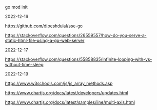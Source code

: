 
go mod init

2022-12-16

https://github.com/dipeshdulal/sse-go

https://stackoverflow.com/questions/26559557/how-do-you-serve-a-static-html-file-using-a-go-web-server

2022-12-17

https://stackoverflow.com/questions/55858835/infinite-looping-with-vs-without-time-sleep

2022-12-19

https://www.w3schools.com/js/js_array_methods.asp

https://www.chartjs.org/docs/latest/developers/updates.html

https://www.chartjs.org/docs/latest/samples/line/multi-axis.html
